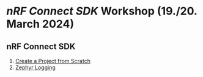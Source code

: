 # _nRF Connect SDK_ Workshop (19./20. March 2024)

## nRF Connect SDK 
1) [Create a Project from Scratch](https://github.com/ChrisKurz/nRF_Connect_SDK/blob/main/doc/NCSv2.5.2_01_ProjectFromScratch.md)
2) [Zephyr Logging](https://github.com/ChrisKurz/nRF_Connect_SDK/blob/main/doc/NCSv2.5.2_02_ZephyrLogging.md)
   
